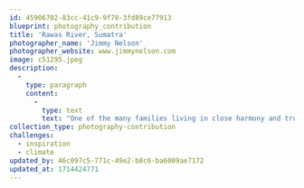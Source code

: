 ```yaml
---
id: 45906702-83cc-41c9-9f78-3fd89ce77913
blueprint: photography_contribution
title: 'Rawas River, Sumatra'
photographer_name: 'Jimmy Nelson'
photographer_website: www.jimmynelson.com
image: c51295.jpeg
description:
  -
    type: paragraph
    content:
      -
        type: text
        text: "One of the many families living in close harmony and trust with the Rawas River in Sumatra, Indonesia's second largest island. "
collection_type: photography-contribution
challenges:
  - inspiration
  - climate
updated_by: 46c097c5-771c-49e2-b8c6-ba6009ae7172
updated_at: 1714424771
---
```

